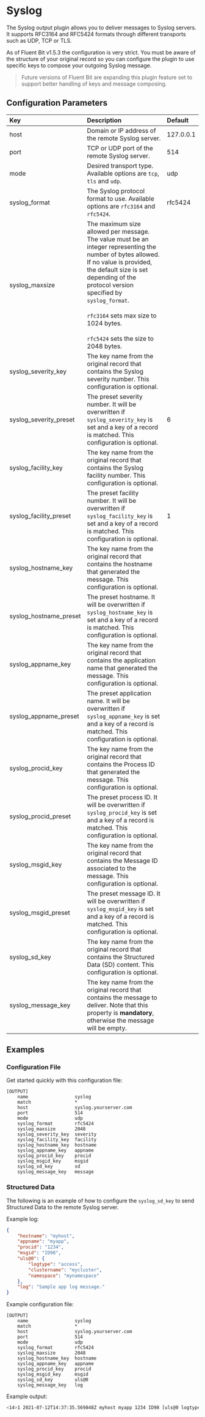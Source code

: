 # Syslog

The Syslog output plugin allows you to deliver messages to Syslog servers. It supports RFC3164 and RFC5424 formats through different transports such as UDP, TCP or TLS.

As of Fluent Bit v1.5.3 the configuration is very strict. You must be aware of the structure of your original record so you can configure the plugin to use specific keys to compose your outgoing Syslog message.

> Future versions of Fluent Bit are expanding this plugin feature set to support better handling of keys and message composing.

## Configuration Parameters

| Key | Description | Default |
| :--- | :--- | :--- |
| host | Domain or IP address of the remote Syslog server. | 127.0.0.1 |
| port | TCP or UDP port of the remote Syslog server. | 514 |
| mode | Desired transport type. Available options are `tcp`, `tls` and `udp`. | udp |
| syslog\_format | The Syslog protocol format to use. Available options are `rfc3164` and `rfc5424`. | rfc5424 |
| syslog\_maxsize | The maximum size allowed per message. The value must be an integer representing the number of bytes allowed. If no value is provided, the default size is set depending of the protocol version specified by `syslog_format`.<br><br>`rfc3164` sets max size to 1024 bytes.<br><br>`rfc5424` sets the size to 2048 bytes. |  |
| syslog\_severity\_key | The key name from the original record that contains the Syslog severity number. This configuration is optional. |  |
| syslog\_severity\_preset | The preset severity number. It will be overwritten if `syslog_severity_key` is set and a key of a record is matched. This configuration is optional. | 6 |
| syslog\_facility\_key | The key name from the original record that contains the Syslog facility number. This configuration is optional. |  |
| syslog\_facility\_preset | The preset facility number. It will be overwritten if `syslog_facility_key` is set and a key of a record is matched. This configuration is optional. | 1 |
| syslog\_hostname\_key | The key name from the original record that contains the hostname that generated the message. This configuration is optional. |  |
| syslog\_hostname\_preset | The preset hostname. It will be overwritten if `syslog_hostname_key` is set and a key of a record is matched. This configuration is optional. | |
| syslog\_appname\_key | The key name from the original record that contains the application name that generated the message. This configuration is optional. |  |
| syslog\_appname\_preset | The preset application name. It will be overwritten if `syslog_appname_key` is set and a key of a record is matched. This configuration is optional. | |
| syslog\_procid\_key | The key name from the original record that contains the Process ID that generated the message. This configuration is optional. |  |
| syslog\_procid\_preset | The preset process ID. It will be overwritten if `syslog_procid_key` is set and a key of a record is matched. This configuration is optional. | |
| syslog\_msgid\_key | The key name from the original record that contains the Message ID associated to the message. This configuration is optional. |  |
| syslog\_msgid\_preset | The preset message ID. It will be overwritten if `syslog_msgid_key` is set and a key of a record is matched. This configuration is optional. | |
| syslog\_sd\_key | The key name from the original record that contains the Structured Data \(SD\)  content. This configuration is optional. |  |
| syslog\_message\_key | The key name from the original record that contains the message to deliver. Note that this property is **mandatory**, otherwise the message will be empty. |  |

## Examples

### Configuration File

Get started quickly with this configuration file:

```text
[OUTPUT]
    name                 syslog
    match                *
    host                 syslog.yourserver.com
    port                 514
    mode                 udp
    syslog_format        rfc5424
    syslog_maxsize       2048
    syslog_severity_key  severity
    syslog_facility_key  facility
    syslog_hostname_key  hostname
    syslog_appname_key   appname
    syslog_procid_key    procid
    syslog_msgid_key     msgid
    syslog_sd_key        sd
    syslog_message_key   message
```

### Structured Data

The following is an example of how to configure the `syslog_sd_key` to send Structured Data to the remote Syslog server.

Example log:

```json
{
    "hostname": "myhost",
    "appname": "myapp",
    "procid": "1234",
    "msgid": "ID98",
    "uls@0": {
        "logtype": "access",
        "clustername": "mycluster",
        "namespace": "mynamespace"
    },
    "log": "Sample app log message."
}
```

Example configuration file:

```text
[OUTPUT]
    name                 syslog
    match                *
    host                 syslog.yourserver.com
    port                 514
    mode                 udp
    syslog_format        rfc5424
    syslog_maxsize       2048
    syslog_hostname_key  hostname
    syslog_appname_key   appname
    syslog_procid_key    procid
    syslog_msgid_key     msgid    
    syslog_sd_key        uls@0
    syslog_message_key   log
```

Example output:

```bash
<14>1 2021-07-12T14:37:35.569848Z myhost myapp 1234 ID98 [uls@0 logtype="access" clustername="mycluster" namespace="mynamespace"] Sample app log message.
```